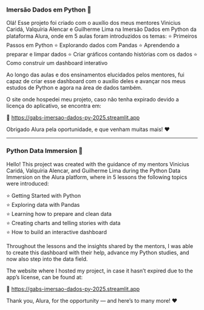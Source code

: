 ### Imersão Dados em Python :rocket:

Olá! Esse projeto foi criado com o auxílio dos meus mentores Vinicius Caridá, Valquíria Alencar e Guilherme Lima na Imersão Dados em Python da plataforma Alura, onde em 5 aulas foram introduzidos os temas:
:star: Primeiros Passos em Python
:star: Explorando dados com Pandas
:star: Aprendendo a preparar e limpar dados
:star: Criar gráficos contando histórias com os dados
:star: Como construir um dashboard interativo

Ao longo das aulas e dos ensinamentos elucidados pelos mentores, fui capaz de criar esse dashboard com o auxílio deles e avançar nos meus estudos de Python e agora na área de dados também.

O site onde hospedei meu projeto, caso não tenha expirado devido a licença do aplicativo, se encontra em: 

:rocket: https://gabs-imersao-dados-py-2025.streamlit.app

Obrigado Alura pela oportunidade, e que venham muitas mais! :heart:

-------------------------------------------------------------------------------------------------------------------------------------------------------------------------------------------------------------

### Python Data Immersion 🚀

Hello! This project was created with the guidance of my mentors Vinicius Caridá, Valquíria Alencar, and Guilherme Lima during the Python Data Immersion on the Alura platform, where in 5 lessons the following topics were introduced:

⭐ Getting Started with Python  
⭐ Exploring data with Pandas  
⭐ Learning how to prepare and clean data  
⭐ Creating charts and telling stories with data  
⭐ How to build an interactive dashboard  

Throughout the lessons and the insights shared by the mentors, I was able to create this dashboard with their help, advance my Python studies, and now also step into the data field.

The website where I hosted my project, in case it hasn’t expired due to the app’s license, can be found at:

🚀 https://gabs-imersao-dados-py-2025.streamlit.app

Thank you, Alura, for the opportunity — and here’s to many more! ❤️
